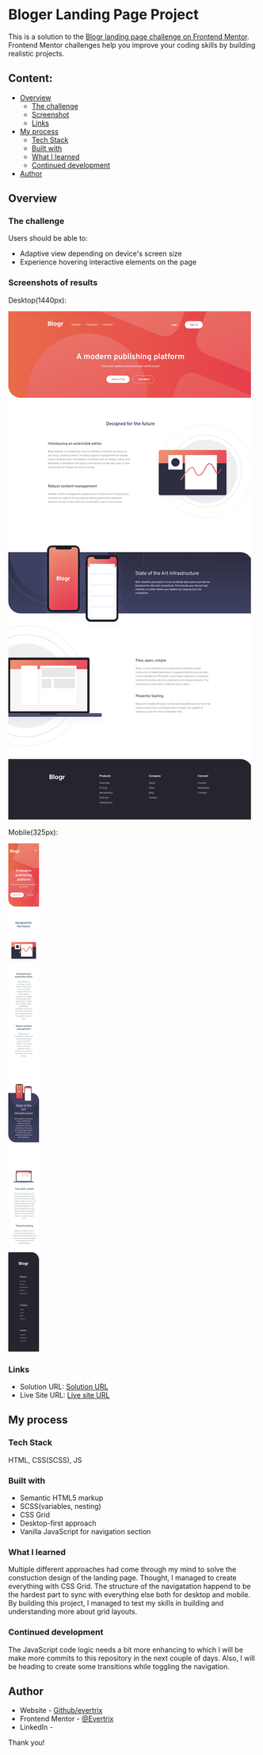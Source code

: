 # Bloger Landing Page Project

This is a solution to the [Blogr landing page challenge on Frontend Mentor](https://www.frontendmentor.io/challenges/blogr-landing-page-EX2RLAApP). Frontend Mentor challenges help you improve your coding skills by building realistic projects. 

## Content:

- [Overview](#overview)
  - [The challenge](#the-challenge)
  - [Screenshot](#screenshot)
  - [Links](#links)
- [My process](#my-process)
  - [Tech Stack](#tech-stack)
  - [Built with](#built-with)
  - [What I learned](#what-i-learned)
  - [Continued development](#continued-development)
- [Author](#author)

## Overview

### The challenge

Users should be able to:

- Adaptive view depending on device's screen size
- Experience hovering interactive elements on the page

### Screenshots of results

Desktop(1440px):

![Blogr landing page coding challenge](./design-result/blogr-landing-page-1440px-desktop.png)

Mobile(325px):

![Blogr landing page coding challenge](./design-result/blogr-landing-page-325px-mobile.png)

### Links

- Solution URL: [Solution URL](https://www.frontendmentor.io/solutions/responsive-landing-page-with-css-grid-and-vanilla-js-B173HLQr5)
- Live Site URL: [Live site URL](https://blogr-landing-page-evertrix.netlify.app/)

## My process

### Tech Stack

HTML, CSS(SCSS), JS

### Built with

- Semantic HTML5 markup
- SCSS(variables, nesting)
- CSS Grid
- Desktop-first approach
- Vanilla JavaScript for navigation section

### What I learned

Multiple different approaches had come through my mind to solve the constuction design of the landing page. Thought, I managed to create everything with CSS Grid. The structure of the navigatation happend to be the hardest part to sync with everything else both for desktop and mobile. 
By building this project, I managed to test my skills in building and understanding more about grid layouts.

### Continued development

The JavaScript code logic needs a bit more enhancing to which I will be make more commits to this repository in the next couple of days. Also, I will be heading to create some transitions while toggling the navigation.

## Author

- Website - [Github/evertrix](https://github.com/Evgeni-Georgiev)
- Frontend Mentor - [@Evertrix](https://www.frontendmentor.io/profile/Evertrix)
- LinkedIn - 

Thank you!